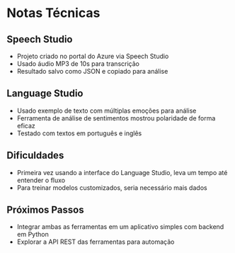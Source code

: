 # Notas Técnicas

## Speech Studio
- Projeto criado no portal do Azure via Speech Studio
- Usado áudio MP3 de 10s para transcrição
- Resultado salvo como JSON e copiado para análise

## Language Studio
- Usado exemplo de texto com múltiplas emoções para análise
- Ferramenta de análise de sentimentos mostrou polaridade de forma eficaz
- Testado com textos em português e inglês

## Dificuldades
- Primeira vez usando a interface do Language Studio, leva um tempo até entender o fluxo
- Para treinar modelos customizados, seria necessário mais dados

## Próximos Passos
- Integrar ambas as ferramentas em um aplicativo simples com backend em Python
- Explorar a API REST das ferramentas para automação
